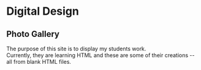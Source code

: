 # Digital Design
## Photo Gallery
The purpose of this site is to display my students work.  
Currently, they are learning HTML and these are some of their creations -- all from blank HTML files.
